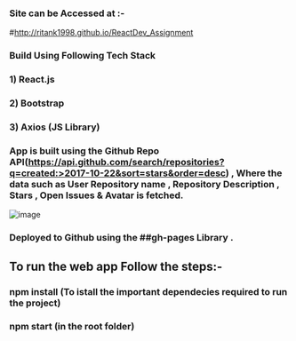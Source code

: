 ### Site can be Accessed at :-
#http://ritank1998.github.io/ReactDev_Assignment
### Build Using Following Tech Stack
### 1) React.js
### 2) Bootstrap
### 3) Axios (JS Library)
### App is built using the Github Repo API(https://api.github.com/search/repositories?q=created:>2017-10-22&sort=stars&order=desc) , Where the data such as User Repository name , Repository Description , Stars , Open Issues & Avatar is fetched.
![image](https://github.com/ritank1998/ReactDev_Assignment/assets/68276497/6f6c7718-cd5c-4f31-8e5f-36b30ec28c86)

### Deployed to Github using the ##gh-pages Library .

## To run the web app Follow the steps:- 
### npm install (To istall the important dependecies required to run the project)
### npm start   (in the root folder)

